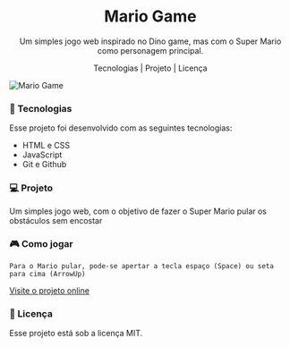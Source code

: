 <h1 align="center">Mario Game</h1>
<p align="center">Um simples jogo web inspirado no Dino game, mas com o Super Mario como personagem principal.</p>
<p align="center">Tecnologias   |    Projeto   |    Licença</p>

![Mario Game](https://github.com/marcostwelve/mario-game/assets/94411600/0297d9f8-7619-4898-a3f2-621db9334426)


<h3>🚀 Tecnologias</h3>
Esse projeto foi desenvolvido com as seguintes tecnologias:

 - HTML e CSS
 - JavaScript
 - Git e Github

<h3>💻 Projeto</h3>

<p>Um simples jogo web, com o objetivo de fazer o Super Mario pular os obstáculos sem encostar</p>

<h3>🎮 Como jogar</h3>

``
Para o Mario pular, pode-se apertar a tecla espaço (Space) ou seta para cima (ArrowUp)
``

[Visite o projeto online](https://mario-wine.vercel.app/)
<h3>📝 Licença </h3>
Esse projeto está sob a licença MIT.
